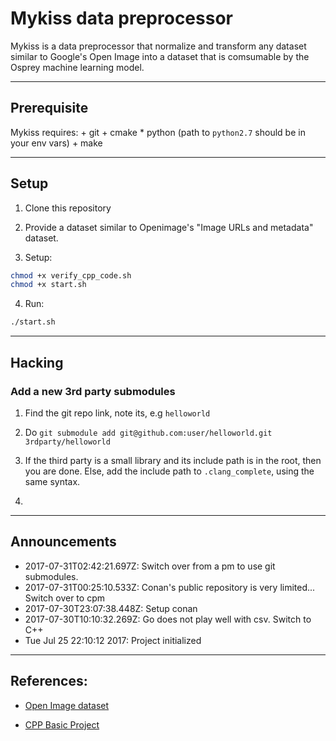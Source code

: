 # Mykiss data preprocessor

Mykiss is a data preprocessor that normalize and transform any dataset similar to Google's Open Image into a dataset that is comsumable by the Osprey machine learning model.

---

## Prerequisite

Mykiss requires:
	+ git
	+ cmake
	* python (path to `python2.7` should be in your env vars)
	+ make

---

## Setup

1. Clone this repository

2. Provide a dataset similar to Openimage's "Image URLs and metadata" dataset.

3. Setup:

```sh
chmod +x verify_cpp_code.sh
chmod +x start.sh
```

4. Run:

```sh
./start.sh
```

---

## Hacking

### Add a new 3rd party submodules

1. Find the git repo link, note its, e.g `helloworld`

2. Do `git submodule add git@github.com:user/helloworld.git 3rdparty/helloworld`

3. If the third party is a small library and its include path is in the root, then you are done. Else, add the include path to `.clang_complete`, using the same syntax.

4.  

---

## Announcements

+ 2017-07-31T02:42:21.697Z: Switch over from a pm to use git submodules.
+ 2017-07-31T00:25:10.533Z: Conan's public repository is very limited... Switch over to cpm
+ 2017-07-30T23:07:38.448Z: Setup conan
+ 2017-07-30T10:10:32.269Z: Go does not play well with csv. Switch to C++
+ Tue Jul 25 22:10:12 2017: Project initialized


---

## References:

+ [Open Image dataset](https://github.com/openimages/datasethttps://github.com/openimages/dataset)

+ [CPP Basic Project](https://github.com/marinsky/cpp_basic_project_setup)
